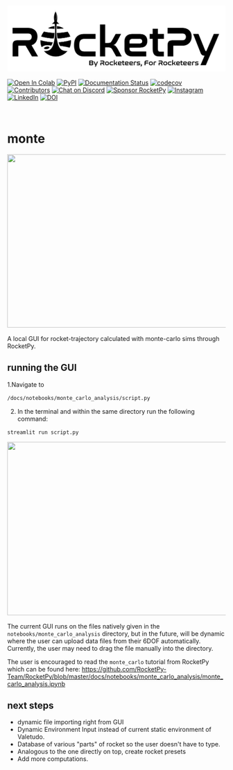 <picture>
  <source media="(prefers-color-scheme: dark)" srcset="https://raw.githubusercontent.com/RocketPy-Team/RocketPy/master/docs/static/RocketPy_Logo_white.png">
  <source media="(prefers-color-scheme: light)" srcset="https://raw.githubusercontent.com/RocketPy-Team/RocketPy/master/docs/static/RocketPy_Logo_black.png">
  <img alt="RocketPy Logo" src="https://raw.githubusercontent.com/RocketPy-Team/RocketPy/master/docs/static/RocketPy_Logo_black.png">
</picture>

<br>

[![Open In Colab](https://colab.research.google.com/assets/colab-badge.svg)](https://colab.research.google.com/github/RocketPy-Team/rocketpy/blob/master/docs/notebooks/getting_started_colab.ipynb)
[![PyPI](https://img.shields.io/pypi/v/rocketpy?color=g)](https://pypi.org/project/rocketpy/)
[![Documentation Status](https://readthedocs.org/projects/rocketpyalpha/badge/?version=latest)](https://docs.rocketpy.org/en/latest/?badge=latest)
[![codecov](https://codecov.io/gh/RocketPy-Team/RocketPy/graph/badge.svg?token=Ecc3bsHFeP)](https://codecov.io/gh/RocketPy-Team/RocketPy)
[![Contributors](https://img.shields.io/github/contributors/RocketPy-Team/rocketpy)](https://github.com/RocketPy-Team/RocketPy/graphs/contributors)
[![Chat on Discord](https://img.shields.io/discord/765037887016140840?logo=discord)](https://discord.gg/b6xYnNh)
[![Sponsor RocketPy](https://img.shields.io/static/v1?label=Sponsor&message=%E2%9D%A4&logo=GitHub&color=%23fe8e86)](https://github.com/sponsors/RocketPy-Team)
[![Instagram](https://img.shields.io/badge/Instagram-E4405F?style=flat&logo=instagram&logoColor=white)](https://www.instagram.com/rocketpyteam)
[![LinkedIn](https://img.shields.io/badge/LinkedIn-0077B5?style=flat&logo=linkedin&logoColor=white)](https://www.linkedin.com/company/rocketpy)
[![DOI](https://img.shields.io/badge/DOI-10.1061%2F%28ASCE%29AS.1943--5525.0001331-blue.svg)](http://dx.doi.org/10.1061/%28ASCE%29AS.1943-5525.0001331)

<br>

# monte 

<div align="center">
  <img src="./content/image1.png" width="600" height="400" />
</div>

A local GUI for rocket-trajectory calculated with monte-carlo sims through RocketPy.

## running the GUI

1.Navigate to
```sh
/docs/notebooks/monte_carlo_analysis/script.py
```

2. In the terminal and within the same directory run the following command:
```sh
streamlit run script.py
```

<div align="center">
  <img src="./content/image2.png" width="600" height="400" />
</div>

The current GUI runs on the files natively given in the `notebooks/monte_carlo_analysis` directory, but in the future, will be dynamic where the user can upload data files from their 6DOF automatically. Currently, the user may need to drag the file manually into the directory.

The user is encouraged to read the `monte_carlo` tutorial from RocketPy which can be found here: https://github.com/RocketPy-Team/RocketPy/blob/master/docs/notebooks/monte_carlo_analysis/monte_carlo_analysis.ipynb 

## next steps
- dynamic file importing right from GUI
- Dynamic Environment Input instead of current static environment of Valetudo.
- Database of various "parts" of rocket so the user doesn't have to type.
- Analogous to the one directly on top, create rocket presets
- Add more computations.








